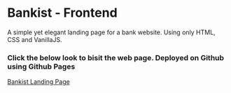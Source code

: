 # Bankist - Frontend

A simple yet elegant landing page for a bank website. Using only HTML, CSS and VanillaJS.

### Click the below look to bisit the web page. Deployed on Github using Github Pages

[Bankist Landing Page](https://sandeepgangaram.github.io/bankist-landing-page/)
